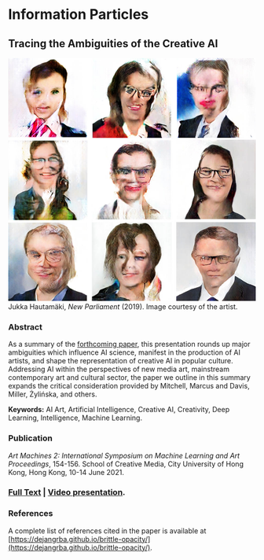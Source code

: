# Information Particles
## Tracing the Ambiguities of the Creative AI

![Jukka Hautamäki, New Parliament (2019).](https://github.com/dejangrba/information-particles/blob/information-particles-page/Jukka-Hautamaki-2019-New-Parliament.jpg)
Jukka Hautamäki, _New Parliament_ (2019). Image courtesy of the artist.

### Abstract
As a summary of the [forthcoming paper](https://dejangrba.github.io/brittle-opacity/), this presentation rounds up major ambiguities which influence AI science, manifest in the production of AI artists, and shape the representation of creative AI in popular culture. Addressing AI within the perspectives of new media art, mainstream contemporary art and cultural sector, the paper we outline in this summary expands the critical consideration provided by Mitchell, Marcus and Davis, Miller, Żylińska, and others.

__Keywords:__ AI Art, Artificial Intelligence, Creative AI, Creativity, Deep Learning, Intelligence, Machine Learning.

### Publication
_Art Machines 2: International Symposium on Machine Learning and Art Proceedings_, 154-156. School of Creative Media, City University of Hong Kong, Hong Kong, 10-14 June 2021.

### [Full Text](http://dejangrba.org/publications/en/books/2021-information-particles.pdf) | [Video presentation](https://mega.nz/file/u75xlQhK#sZAIKOdbg6M7lznjTsVWdIPPCYvN0X2YWsOvhTFE4Fs).

### References
A complete list of references cited in the paper is available at [https://dejangrba.github.io/brittle-opacity/](https://dejangrba.github.io/brittle-opacity/).
